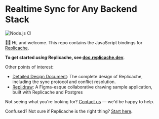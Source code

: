 # Realtime Sync for Any Backend Stack

![Node.js CI](https://github.com/rocicorp/replicache/workflows/Node.js%20CI/badge.svg)

👋🏼 Hi, and welcome. This repo contains the JavaScript bindings for [Replicache](https://replicache.dev).

**To get started _using_ Replicache, see [doc.replicache.dev](https://doc.replicache.dev)**.

Other points of interest:

- [Detailed Design Document](./doc/docs/design.md): The complete design of Replicache, including the sync protocol and conflict resolution.
- [Replidraw](https://github.com/rocicorp/replidraw): A Figma-esque collaborative drawing sample application, built with Replicache and Postgres

Not seeing what you're looking for? [Contact us](https://replicache.dev/#contact) — we'd be happy to help.

Confused? Not sure if Replicache is the right thing? [Start here](https://replicache.dev).
